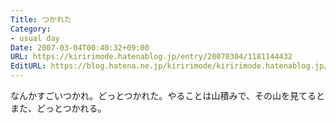 ```yaml
---
Title: つかれた
Category:
- usual day
Date: 2007-03-04T00:40:32+09:00
URL: https://kiririmode.hatenablog.jp/entry/20070304/1181144432
EditURL: https://blog.hatena.ne.jp/kiririmode/kiririmode.hatenablog.jp/atom/entry/8454420450078217540
---
```


なんかすごいつかれ。どっとつかれた。やることは山積みで、その山を見てるとまた、どっとつかれる。 
